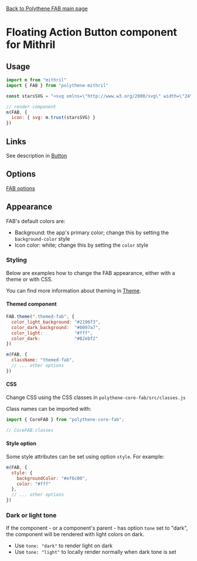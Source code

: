 [Back to Polythene FAB main page](FAB.md)

# Floating Action Button component for Mithril



## Usage

~~~javascript
import m from "mithril"
import { FAB } from "polythene-mithril"

const starsSVG = "<svg xmlns=\"http://www.w3.org/2000/svg\" width=\"24\" height=\"24\" viewBox=\"0 0 24 24\"><path d=\"M11.99 2C6.47 2 2 6.48 2 12s4.47 10 9.99 10C17.52 22 22 17.52 22 12S17.52 2 11.99 2zm4.24 16L12 15.45 7.77 18l1.12-4.81-3.73-3.23 4.92-.42L12 5l1.92 4.53 4.92.42-3.73 3.23L16.23 18z\"/></svg>"

// render component
m(FAB, {
  icon: { svg: m.trust(starsSVG) }
})
~~~



## Links

See description in [Button](Button-Mithril.md)



## Options

[FAB options](FAB.md)



## Appearance

FAB's default colors are:

* Background: the app's primary color; change this by setting the `background-color` style
* Icon color: white; change this by setting the `color` style


### Styling

Below are examples how to change the FAB appearance, either with a theme or with CSS.

You can find more information about theming in [Theme](Theme.md).

#### Themed component

~~~javascript
FAB.theme(".themed-fab", {
  color_light_background: "#2196f3",
  color_dark_background:  "#0097a7",
  color_light:            "#fff",
  color_dark:             "#B2ebf2"
})

m(FAB, {
  className: "themed-fab",
  // ... other options
})
~~~

#### CSS

Change CSS using the CSS classes in `polythene-core-fab/src/classes.js`

Class names can be imported with:

~~~javascript
import { CoreFAB } from "polythene-core-fab";

// CoreFAB.classes
~~~

#### Style option

Some style attributes can be set using option `style`. For example:

~~~javascript
m(FAB, {
  style: {
    backgroundColor: "#ef6c00",
    color: "#fff"
  },
  // ... other options
})
~~~

### Dark or light tone

If the component - or a component's parent - has option `tone` set to "dark", the component will be rendered with light colors on dark. 

* Use `tone: "dark"` to render light on dark
* Use `tone: "light"` to locally render normally when dark tone is set


